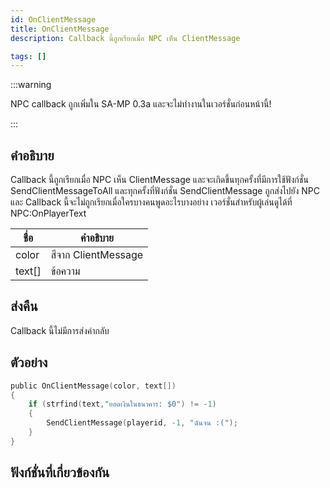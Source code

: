 ```yaml
---
id: OnClientMessage
title: OnClientMessage
description: Callback นี้ถูกเรียกเมื่อ NPC เห็น ClientMessage

tags: []
---
```


:::warning

NPC callback ถูกเพิ่มใน SA-MP 0.3a และจะไม่ทำงานในเวอร์ชั่นก่อนหน้านี้!

:::

## คำอธิบาย

Callback นี้ถูกเรียกเมื่อ NPC เห็น ClientMessage และจะเกิดขึ้นทุกครั้งที่มีการใช้ฟังก์ชั่น SendClientMessageToAll และทุกครั้งที่ฟังก์ชั่น SendClientMessage ถูกส่งไปยัง NPC และ Callback นี้จะไม่ถูกเรียกเมื่อใครบางคนพูดอะไรบางอย่าง เวอร์ชั่นสำหรับผู้เล่นดูได้ที่ NPC:OnPlayerText

| ชื่อ   | คำอธิบาย            |
| ------ | ------------------- |
| color  | สีจาก ClientMessage |
| text[] | ข้อความ             |

## ส่งคืน

Callback นี้ไม่มีการส่งค่ากลับ

## ตัวอย่าง

```c
public OnClientMessage(color, text[])
{
    if (strfind(text,"ยอดเงินในธนาคาร: $0") != -1)
    {
        SendClientMessage(playerid, -1, "ฉันจน :(");
    }
}
```

## ฟังก์ชั่นที่เกี่ยวข้องกัน
